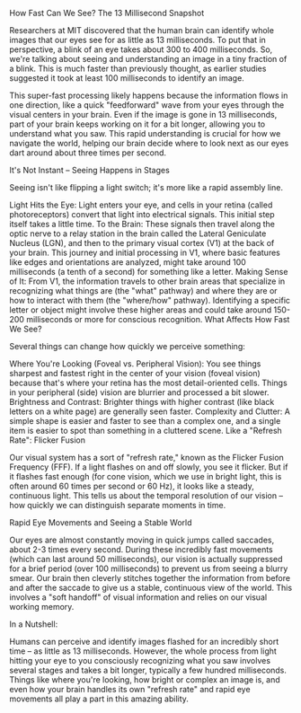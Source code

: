 How Fast Can We See? The 13 Millisecond Snapshot

Researchers at MIT discovered that the human brain can identify whole images that our eyes see for as little as 13 milliseconds. To put that in perspective, a blink of an eye takes about 300 to 400 milliseconds. So, we're talking about seeing and understanding an image in a tiny fraction of a blink. This is much faster than previously thought, as earlier studies suggested it took at least 100 milliseconds to identify an image.

This super-fast processing likely happens because the information flows in one direction, like a quick "feedforward" wave from your eyes through the visual centers in your brain. Even if the image is gone in 13 milliseconds, part of your brain keeps working on it for a bit longer, allowing you to understand what you saw. This rapid understanding is crucial for how we navigate the world, helping our brain decide where to look next as our eyes dart around about three times per second.

It's Not Instant – Seeing Happens in Stages

Seeing isn't like flipping a light switch; it's more like a rapid assembly line.

Light Hits the Eye: Light enters your eye, and cells in your retina (called photoreceptors) convert that light into electrical signals. This initial step itself takes a little time.
To the Brain: These signals then travel along the optic nerve to a relay station in the brain called the Lateral Geniculate Nucleus (LGN), and then to the primary visual cortex (V1) at the back of your brain. This journey and initial processing in V1, where basic features like edges and orientations are analyzed, might take around 100 milliseconds (a tenth of a second) for something like a letter.
Making Sense of It: From V1, the information travels to other brain areas that specialize in recognizing what things are (the "what" pathway) and where they are or how to interact with them (the "where/how" pathway). Identifying a specific letter or object might involve these higher areas and could take around 150-200 milliseconds or more for conscious recognition.
What Affects How Fast We See?

Several things can change how quickly we perceive something:

Where You're Looking (Foveal vs. Peripheral Vision): You see things sharpest and fastest right in the center of your vision (foveal vision) because that's where your retina has the most detail-oriented cells. Things in your peripheral (side) vision are blurrier and processed a bit slower.
Brightness and Contrast: Brighter things with higher contrast (like black letters on a white page) are generally seen faster.
Complexity and Clutter: A simple shape is easier and faster to see than a complex one, and a single item is easier to spot than something in a cluttered scene.
Like a "Refresh Rate": Flicker Fusion

Our visual system has a sort of "refresh rate," known as the Flicker Fusion Frequency (FFF). If a light flashes on and off slowly, you see it flicker. But if it flashes fast enough (for cone vision, which we use in bright light, this is often around 60 times per second or 60 Hz), it looks like a steady, continuous light. This tells us about the temporal resolution of our vision – how quickly we can distinguish separate moments in time.

Rapid Eye Movements and Seeing a Stable World

Our eyes are almost constantly moving in quick jumps called saccades, about 2-3 times every second. During these incredibly fast movements (which can last around 50 milliseconds), our vision is actually suppressed for a brief period (over 100 milliseconds) to prevent us from seeing a blurry smear. Our brain then cleverly stitches together the information from before and after the saccade to give us a stable, continuous view of the world. This involves a "soft handoff" of visual information and relies on our visual working memory.

In a Nutshell:

Humans can perceive and identify images flashed for an incredibly short time – as little as 13 milliseconds. However, the whole process from light hitting your eye to you consciously recognizing what you saw involves several stages and takes a bit longer, typically a few hundred milliseconds. Things like where you're looking, how bright or complex an image is, and even how your brain handles its own "refresh rate" and rapid eye movements all play a part in this amazing ability.